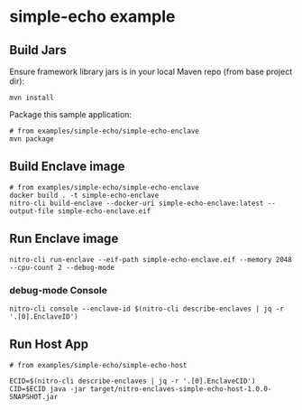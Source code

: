 # simple-echo example

## Build Jars

Ensure framework library jars is in your local Maven repo (from base project dir):

```shell script
mvn install
```

Package this sample application:

```shell script
# from examples/simple-echo/simple-echo-enclave
mvn package
```

## Build Enclave image

```shell script
# from examples/simple-echo/simple-echo-enclave
docker build . -t simple-echo-enclave
nitro-cli build-enclave --docker-uri simple-echo-enclave:latest --output-file simple-echo-enclave.eif
```

## Run Enclave image

```shell script
nitro-cli run-enclave --eif-path simple-echo-enclave.eif --memory 2048 --cpu-count 2 --debug-mode
```

### debug-mode Console

```shell script
nitro-cli console --enclave-id $(nitro-cli describe-enclaves | jq -r '.[0].EnclaveID')
```

## Run Host App

```shell script
# from examples/simple-echo/simple-echo-host

ECID=$(nitro-cli describe-enclaves | jq -r '.[0].EnclaveCID')
CID=$ECID java -jar target/nitro-enclaves-simple-echo-host-1.0.0-SNAPSHOT.jar
```


